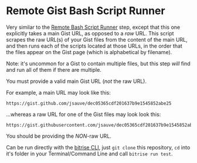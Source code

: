 # Remote Gist Bash Script Runner

Very similar to the [Remote Bash Script Runner](https://github.com/bitrise-io/steps-remote-script-runner) step, except that this one explicitly takes a main Gist URL, as opposed to a *raw* URL. This script scrapes the raw URL(s) of your Gist files from the content of the main URL, and then runs each of the scripts located at those URLs, in the order that the files appear on the Gist page (which is alphabetical by filename).

Note: it's uncommon for a Gist to contain multiple files, but this step _will_ find and run all of them if there are multiple.

You must provide a valid main Gist URL (*not* the raw URL).

For example, a main URL may look like this:

```
https://gist.github.com/jsauve/dec05365cdf201637b9e1545852abe25
```

...whereas a raw URL for one of the Gist files may look look this:

```
https://gist.githubusercontent.com/jsauve/dec05365cdf201637b9e1545852abe25/raw/d7bdd21f5f1cddd5342f5804173967a4bff414fc/HelloWorld1.sh
```

You should be providing the *NON*-raw URL.


Can be run directly with the [bitrise CLI](https://github.com/bitrise-io/bitrise),
just `git clone` this repository, `cd` into it's folder in your Terminal/Command Line
and call `bitrise run test`.
